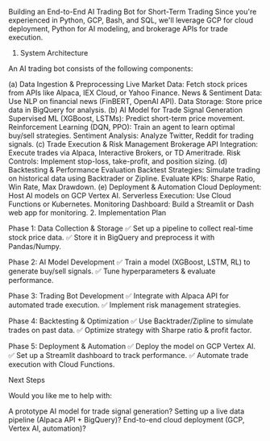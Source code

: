 Building an End-to-End AI Trading Bot for Short-Term Trading
Since you're experienced in Python, GCP, Bash, and SQL, we'll leverage GCP for cloud deployment, Python for AI modeling, and brokerage APIs for trade execution.

1. System Architecture

An AI trading bot consists of the following components:

(a) Data Ingestion & Preprocessing
Live Market Data: Fetch stock prices from APIs like Alpaca, IEX Cloud, or Yahoo Finance.
News & Sentiment Data: Use NLP on financial news (FinBERT, OpenAI API).
Data Storage: Store price data in BigQuery for analysis.
(b) AI Model for Trade Signal Generation
Supervised ML (XGBoost, LSTMs): Predict short-term price movement.
Reinforcement Learning (DQN, PPO): Train an agent to learn optimal buy/sell strategies.
Sentiment Analysis: Analyze Twitter, Reddit for trading signals.
(c) Trade Execution & Risk Management
Brokerage API Integration: Execute trades via Alpaca, Interactive Brokers, or TD Ameritrade.
Risk Controls: Implement stop-loss, take-profit, and position sizing.
(d) Backtesting & Performance Evaluation
Backtest Strategies: Simulate trading on historical data using Backtrader or Zipline.
Evaluate KPIs: Sharpe Ratio, Win Rate, Max Drawdown.
(e) Deployment & Automation
Cloud Deployment: Host AI models on GCP Vertex AI.
Serverless Execution: Use Cloud Functions or Kubernetes.
Monitoring Dashboard: Build a Streamlit or Dash web app for monitoring.
2. Implementation Plan

Phase 1: Data Collection & Storage
✅ Set up a pipeline to collect real-time stock price data.
✅ Store it in BigQuery and preprocess it with Pandas/Numpy.

Phase 2: AI Model Development
✅ Train a model (XGBoost, LSTM, RL) to generate buy/sell signals.
✅ Tune hyperparameters & evaluate performance.

Phase 3: Trading Bot Development
✅ Integrate with Alpaca API for automated trade execution.
✅ Implement risk management strategies.

Phase 4: Backtesting & Optimization
✅ Use Backtrader/Zipline to simulate trades on past data.
✅ Optimize strategy with Sharpe ratio & profit factor.

Phase 5: Deployment & Automation
✅ Deploy the model on GCP Vertex AI.
✅ Set up a Streamlit dashboard to track performance.
✅ Automate trade execution with Cloud Functions.

Next Steps

Would you like me to help with:

A prototype AI model for trade signal generation?
Setting up a live data pipeline (Alpaca API + BigQuery)?
End-to-end cloud deployment (GCP, Vertex AI, automation)?